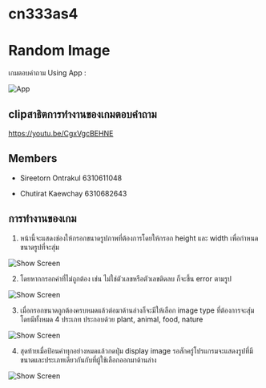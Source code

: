 # cn333as4
# Random Image

เกมตอบคำถาม
Using App :

 ![App](QuizGame/app/src/main/res/drawable/cap3.jpg)

## clipสาธิตการทำงานของเกมตอบคำถาม
https://youtu.be/CgxVgcBEHNE

## Members

* Sireetorn Ontrakul 6310611048

* Chutirat Kaewchay 6310682643

## การทำงานของเกม

1. หน้านี้จะแสดงช่องให้กรอกขนาดรูปภาพที่ต้องการโดยให้กรอก height และ width เพื่อกำหนดขนาดรูปที่จะสุ่ม 
  
  ![Show Screen](QuizGame/app/src/main/res/drawable/page.png)

2. โดยหากกรอกค่าที่ไม่ถูกต้อง เช่น ไม่ใช่ตัวเลขหรือตัวเลขติดลบ ก็จะขึ้น error ตามรูป

  ![Show Screen](QuizGame/app/src/main/res/drawable/error.png)
  
3. เมื่อกรอกขนาดถูกต้องครบหมดแล้วต่อมาด้านล่างก็จะมีให้เลือก image type ที่ต้องการจะสุ่มโดยมีทั้งหมด 4 ประเภท ประกอบด้วย plant, animal, food, nature 

  ![Show Screen](QuizGame/app/src/main/res/drawable/over.png)
  
4. สุดท้ายเมื่อป้อนค่าทุกอย่างหมดแล้วกดปุ่ม display image รอสักครู่โปรแกรมจะแสดงรูปที่มีขนาดและประเภทเดียวกันกับที่ผู้ใช้เลือกออกมาด้านล่าง

  ![Show Screen](QuizGame/app/src/main/res/drawable/over.png)
